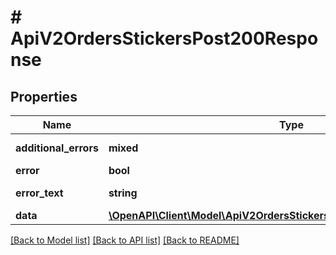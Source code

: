 # # ApiV2OrdersStickersPost200Response

## Properties

Name | Type | Description | Notes
------------ | ------------- | ------------- | -------------
**additional_errors** | **mixed** | Дополнительные ошибки. | [optional]
**error** | **bool** | Флаг ошибки. | [optional]
**error_text** | **string** | Описание ошибки. | [optional]
**data** | [**\OpenAPI\Client\Model\ApiV2OrdersStickersPost200ResponseDataInner[]**](ApiV2OrdersStickersPost200ResponseDataInner.md) |  | [optional]

[[Back to Model list]](../../README.md#models) [[Back to API list]](../../README.md#endpoints) [[Back to README]](../../README.md)
